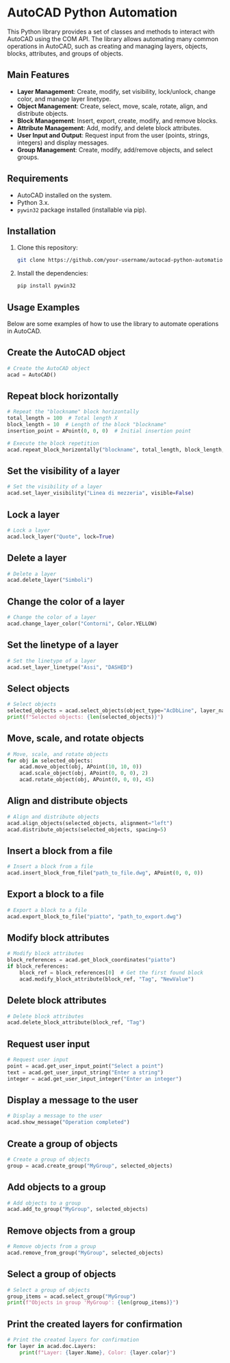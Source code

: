 
# AutoCAD Python Automation

This Python library provides a set of classes and methods to interact with AutoCAD using the COM API. The library allows automating many common operations in AutoCAD, such as creating and managing layers, objects, blocks, attributes, and groups of objects.

## Main Features

- **Layer Management**: Create, modify, set visibility, lock/unlock, change color, and manage layer linetype.
- **Object Management**: Create, select, move, scale, rotate, align, and distribute objects.
- **Block Management**: Insert, export, create, modify, and remove blocks.
- **Attribute Management**: Add, modify, and delete block attributes.
- **User Input and Output**: Request input from the user (points, strings, integers) and display messages.
- **Group Management**: Create, modify, add/remove objects, and select groups.

## Requirements

- AutoCAD installed on the system.
- Python 3.x.
- `pywin32` package installed (installable via pip).

## Installation

1. Clone this repository:
   ```sh
   git clone https://github.com/your-username/autocad-python-automation.git
   ```

2. Install the dependencies:
   ```sh
   pip install pywin32
   ```

## Usage Examples

Below are some examples of how to use the library to automate operations in AutoCAD.

## Create the AutoCAD object

```python
# Create the AutoCAD object
acad = AutoCAD()
```

## Repeat block horizontally

```python
# Repeat the "blockname" block horizontally
total_length = 100  # Total length X
block_length = 10  # Length of the block "blockname"
insertion_point = APoint(0, 0, 0)  # Initial insertion point

# Execute the block repetition
acad.repeat_block_horizontally("blockname", total_length, block_length, insertion_point)
```

## Set the visibility of a layer

```python
# Set the visibility of a layer
acad.set_layer_visibility("Linea di mezzeria", visible=False)
```

## Lock a layer

```python
# Lock a layer
acad.lock_layer("Quote", lock=True)
```

## Delete a layer

```python
# Delete a layer
acad.delete_layer("Simboli")
```

## Change the color of a layer

```python
# Change the color of a layer
acad.change_layer_color("Contorni", Color.YELLOW)
```

## Set the linetype of a layer

```python
# Set the linetype of a layer
acad.set_layer_linetype("Assi", "DASHED")
```

## Select objects

```python
# Select objects
selected_objects = acad.select_objects(object_type="AcDbLine", layer_name="Contorni")
print(f"Selected objects: {len(selected_objects)}")
```

## Move, scale, and rotate objects

```python
# Move, scale, and rotate objects
for obj in selected_objects:
    acad.move_object(obj, APoint(10, 10, 0))
    acad.scale_object(obj, APoint(0, 0, 0), 2)
    acad.rotate_object(obj, APoint(0, 0, 0), 45)
```

## Align and distribute objects

```python
# Align and distribute objects
acad.align_objects(selected_objects, alignment="left")
acad.distribute_objects(selected_objects, spacing=5)
```

## Insert a block from a file

```python
# Insert a block from a file
acad.insert_block_from_file("path_to_file.dwg", APoint(0, 0, 0))
```

## Export a block to a file

```python
# Export a block to a file
acad.export_block_to_file("piatto", "path_to_export.dwg")
```

## Modify block attributes

```python
# Modify block attributes
block_references = acad.get_block_coordinates("piatto")
if block_references:
    block_ref = block_references[0]  # Get the first found block
    acad.modify_block_attribute(block_ref, "Tag", "NewValue")
```

## Delete block attributes

```python
# Delete block attributes
acad.delete_block_attribute(block_ref, "Tag")
```

## Request user input

```python
# Request user input
point = acad.get_user_input_point("Select a point")
text = acad.get_user_input_string("Enter a string")
integer = acad.get_user_input_integer("Enter an integer")
```

## Display a message to the user

```python
# Display a message to the user
acad.show_message("Operation completed")
```

## Create a group of objects

```python
# Create a group of objects
group = acad.create_group("MyGroup", selected_objects)
```

## Add objects to a group

```python
# Add objects to a group
acad.add_to_group("MyGroup", selected_objects)
```

## Remove objects from a group

```python
# Remove objects from a group
acad.remove_from_group("MyGroup", selected_objects)
```

## Select a group of objects

```python
# Select a group of objects
group_items = acad.select_group("MyGroup")
print(f"Objects in group 'MyGroup': {len(group_items)}")
```

## Print the created layers for confirmation

```python
# Print the created layers for confirmation
for layer in acad.doc.Layers:
    print(f"Layer: {layer.Name}, Color: {layer.color}")
```
